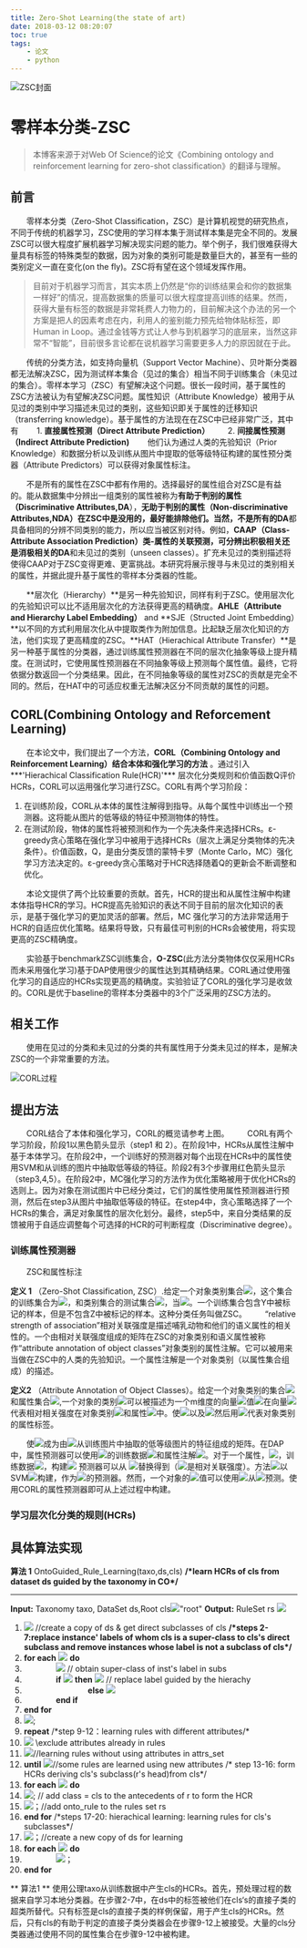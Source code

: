 ```yaml
---
title: Zero-Shot Learning(the state of art) 
date: 2018-03-12 08:20:07
toc: true
tags:
    - 论文
    - python
---
```

![ZSC封面][1]

# 零样本分类-ZSC
> 本博客来源于对Web Of Science的论文《Combining ontology and reinforcement learning for zero-shot classification》的翻译与理解。

## 前言
&emsp;&emsp;零样本分类（Zero-Shot Classification，ZSC）是计算机视觉的研究热点，不同于传统的机器学习，ZSC使用的学习样本集于测试样本集是完全不同的。发展ZSC可以很大程度扩展机器学习解决现实问题的能力。举个例子，我们很难获得大量具有标签的特殊类型的数据，因为对象的类别可能是数量巨大的，甚至有一些的类别定义一直在变化(on the fly)。ZSC将有望在这个领域发挥作用。

<!-- more -->

> 目前对于机器学习而言，其实本质上仍然是“你的训练结果会和你的数据集一样好”的情况，提高数据集的质量可以很大程度提高训练的结果。然而，获得大量有标签的数据是非常耗费人力物力的，目前解决这个办法的另一个方案是把人的因素考虑在内，利用人的鉴别能力预先给物体贴标签，即Human in Loop。通过金钱等方式让人参与到机器学习的底层来，当然这非常不“智能”，目前很多言论都在说机器学习需要更多人力的原因就在于此。

&emsp;&emsp;传统的分类方法，如支持向量机（Support Vector Machine）、贝叶斯分类器都无法解决ZSC，因为测试样本集合（见过的集合）相当不同于训练集合（未见过的集合）。零样本学习（ZSC）有望解决这个问题。很长一段时间，基于属性的ZSC方法被认为有望解决ZSC问题。属性知识（Attribute Knowledge）被用于从见过的类别中学习描述未见过的类别，这些知识即关于属性的迁移知识（transferring knowledge）。基于属性的方法现在在ZSC中已经非常广泛，其中有
&emsp;&emsp;1. **直接属性预测（Direct Attribute Prediction）**
&emsp;&emsp;2. **间接属性预测（Indirect Attribute Prediction)**
&emsp;&emsp;他们认为通过人类的先验知识（Prior Knowledge）和数据分析以及训练从图片中提取的低等级特征构建的属性预分类器（Attribute Predictors）可以获得对象属性标注。

&emsp;&emsp;不是所有的属性在ZSC中都有作用的。选择最好的属性组合对ZSC是有益的。能从数据集中分辨出一组类别的属性被称为**有助于判别的属性（Discriminative Attributes,DA**），**无助于判别的属性（Non-discriminative Attributes,NDA）**在ZSC中是没用的，最好能排除他们。当然，不是所有的**DA**都具备相同的分辨不同类别的能力，所以应当被区别对待。例如，**CAAP（Class-Attribute Association Prediction）**类-属性的关联预测，可分辨出积极相关还是消极相关的**DA**和未见过的类别（unseen classes）。扩充未见过的类别描述将使得CAAP对于ZSC变得更难、更富挑战。本研究将展示搜寻与未见过的类别相关的属性，并据此提升基于属性的零样本分类器的性能。

&emsp;&emsp;**层次化（Hierarchy）**是另一种先验知识，同样有利于ZSC。使用层次化的先验知识可以比不适用层次化的方法获得更高的精确度。**AHLE（Attribute and Hierarchy Label Embedding）** and **SJE（Structed Joint Embedding）**以不同的方式利用层次化从中提取类作为附加信息。比起缺乏层次化知识的方法，他们实现了更高精度的ZSC。**HAT（Hierachical Attribute Transfer）**是另一种基于属性的分类器，通过训练属性预测器在不同的层次化抽象等级上提升精度。在测试时，它使用属性预测器在不同抽象等级上预测每个属性值。最终，它将依据分数返回一个分类结果。因此，在不同抽象等级的属性对ZSC的贡献是完全不同的。然后，在HAT中的可适应权重无法解决区分不同贡献的属性的问题。

## CORL(Combining Ontology and Reforcement Learning)
&emsp;&emsp;在本论文中，我们提出了一个方法，**CORL（Combining Ontology and Reinforcement Learning）结合本体和强化学习的方法** 。通过引入***'Hierachical Classification Rule(HCR)'*** 层次化分类规则和价值函数Q评价HCRs，CORL可以运用强化学习进行ZSC。CORL有两个学习阶段：
1. 在训练阶段，CORL从本体的属性注解得到指导。从每个属性中训练出一个预测器。这将能从图片的低等级的特征中预测物体的特性。
2. 在测试阶段，物体的属性将被预测和作为一个先决条件来选择HCRs。ε-greedy贪心策略在强化学习中被用于选择HCRs（层次上满足分类物体的先决条件）。价值函数，Q，是由分类反馈的蒙特卡罗（Monte Carlo，MC）强化学习方法决定的。ε-greedy贪心策略对于HCR选择随着Q的更新会不断调整和优化。

&emsp;&emsp;本论文提供了两个比较重要的贡献。首先，HCR的提出和从属性注解中构建本体指导HCR的学习。HCR提高先验知识的表达不同于目前的层次化知识的表示，是基于强化学习的更加灵活的部署。然后，MC 强化学习的方法非常适用于HCR的自适应优化策略。结果将导致，只有最佳可判别的HCRs会被使用，将实现更高的ZSC精确度。

&emsp;&emsp;实验基于benchmarkZSC训练集合，**O-ZSC**(此方法分类物体仅仅采用HCRs而未采用强化学习)基于DAP使用很少的属性达到其精确结果。CORL通过使用强化学习的自适应的HCRs实现更高的精确度。实验验证了CORL的强化学习是收敛的。CORL是优于baseline的零样本分类器中的3个广泛采用的ZSC方法的。

## 相关工作
&emsp;&emsp;使用在见过的分类和未见过的分类的共有属性用于分类未见过的样本，是解决ZSC的一个非常重要的方法。

![CORL过程][2]

## 提出方法
&emsp;&emsp;CORL结合了本体和强化学习，CORL的概览请参考上图。
&emsp;&emsp;CORL有两个学习阶段，阶段1以黑色箭头显示（step1 和 2）。在阶段1中，HCRs从属性注解中基于本体学习。在阶段2中，一个训练好的预测器对每个出现在HCRs中的属性使用SVM和从训练的图片中抽取低等级的特征。阶段2有3个步骤用红色箭头显示（step3,4,5）。在阶段2中，MC强化学习的方法作为优化策略被用于优化HCRs的选则上。因为对象在测试图片中已经分类过，它们的属性使用属性预测器进行预测，然后在step3从图片中抽取低等级的特征。在step4中，贪心策略选择了一个HCRs的集合，满足对象属性的层次化划分。最终，step5中，来自分类结果的反馈被用于自适应调整每个可选择的HCR的可判断程度（Discriminative degree）。

### 训练属性预测器
&emsp;&emsp;ZSC和属性标注

**定义 1** （Zero-Shot Classification, ZSC）.给定一个对象类别集合<img src="http://latex.codecogs.com/gif.latex?  C=\{c_1,c_2,...,c_n\} "/>，这个集合的训练集合为<img src="http://latex.codecogs.com/gif.latex? Y = \{y_1,y_2,...,y_k\}"/>，和类别集合的测试集合<img src="http://latex.codecogs.com/gif.latex? Z=\{z_1,z_2,...,z_l\}"/>，当<img src="http://latex.codecogs.com/gif.latex? Y \cap Z = \varnothing, and Y \cup Z = C"/>。一个训练集合包含Y中被标记的样本，但是不包含Z中被标记的样本。这种分类任务叫做ZSC。
&emsp;&emsp;“relative strength of association”相对关联强度是描述哺乳动物和他们的语义属性的相关性的。一个由相对关联强度组成的矩阵在ZSC的对象类别和语义属性被称作“attribute annotation of object classes”对象类别的属性注解。它可以被用来当做在ZSC中的人类的先验知识。一个属性注解是一个对象类别（以属性集合组成）的描述。

**定义2** （Attribute Annotation of Object Classes）。给定一个对象类别的集合<img src="http://latex.codecogs.com/gif.latex? C=\{c_1,c_2,...,c_n\}"/>和属性集合<img src="http://latex.codecogs.com/gif.latex? A=\{a_1,a_2,...,a_m\}"/>,一个对象的类别<img src="http://latex.codecogs.com/gif.latex? c_j \in C"/>可以被描述为一个m维度的向量<img src="http://latex.codecogs.com/gif.latex? V_j = \{v_{j1},v_{j2},...,v_{jm}\}(v_{ji} \in [0,1], 1 \le i \le m)"/>值<img src="http://latex.codecogs.com/gif.latex? v_{ji}"/>在向量<img src="http://latex.codecogs.com/gif.latex? \mathrm v_j"/>代表相对相关强度在对象类别<img src="http://latex.codecogs.com/gif.latex? c_j"/>和属性<img src="http://latex.codecogs.com/gif.latex? a_i"/>中。使<img src="http://latex.codecogs.com/gif.latex? V = (v_1,v_2,...,v_n)^\mathrm T"/>以及<img src="http://latex.codecogs.com/gif.latex? C=(c_1,c_2,...,c_n)^\mathrm T"/>然后用<img src="http://latex.codecogs.com/gif.latex? (\mathrm V, \mathrm C)"/>代表对象类别的属性标签。

&emsp;&emsp;使<img src="http://latex.codecogs.com/gif.latex? F_{train}"/>成为由<img src="http://latex.codecogs.com/gif.latex? \alpha-dimensional"/>从训练图片中抽取的低等级图片的特征组成的矩阵。在DAP中，属性预测器可以使用<img src="http://latex.codecogs.com/gif.latex? (\alpha + 1)-dimensional"/>的训练数据<img src="http://latex.codecogs.com/gif.latex? (F_{train},Y_{train})"/>和属性注解<img src="http://latex.codecogs.com/gif.latex? \mathrm v"/>。对于一个属性，<img src="http://latex.codecogs.com/gif.latex? a_i \in A(1 \le i \le m)"/>，训练数据<img src="http://latex.codecogs.com/gif.latex? (F_{train},V_{train}^i)"/>，构建<img src="http://latex.codecogs.com/gif.latex? a_i^{'}S"/> 预测器可以从 <img src="http://latex.codecogs.com/gif.latex? Y_{train} \text{ with } v_{ji}"/>替换得到（<img src="http://latex.codecogs.com/gif.latex? v_{ji} \text{ with } y_j \text{ and } a_i"/>是相对关联强度）。方法<img src="http://latex.codecogs.com/gif.latex? fun_{a_i}:f \to v (f \in R^\alpha,v \in [0,1])"/>以SVM<img src="http://latex.codecogs.com/gif.latex? (F_{train},v_{train}^i)"/>构建，作为<img src="http://latex.codecogs.com/gif.latex? a_i"/>的预测器。然而，一个对象的<img src="http://latex.codecogs.com/gif.latex? a_i"/>值可以使用<img src="http://latex.codecogs.com/gif.latex? fun_{a_i}"/>从<img src="http://latex.codecogs.com/gif.latex? \alpha-dimensinal"/>预测。使用CORL的属性预测器即可从上述过程中构建。

### 学习层次化分类的规则(HCRs)

## 具体算法实现 ##
**算法 1**
OntoGuided_Rule_Learning(taxo,ds,cls)
**/\*learn HCRs of cls from dataset ds guided by the taxonomy in CO\*/**
___
**Input:** Taxonomy taxo, DataSet ds,Root cls<img src="http://latex.codecogs.com/gif.latex? \leftarrow"/>"root"
**Output:** RuleSet rs <img src="http://latex.codecogs.com/gif.latex? \leftarrow \varnothing"/>

1. <img src="http://latex.codecogs.com/gif.latex? tmpDS \leftarrow copy(ds),sub \leftarrow getSubCls(taxo,cls);"/> //create a copy of ds & get direct subclasses of cls
**/\*steps 2-7:replace instance' labels of whom cls is a super-class to cls's direct subclass and remove instances whose label is not a subclass of cls\*/**
2. **for each** <img src="http://latex.codecogs.com/gif.latex? \text{inst} \in tmpDS"/> **do**
3. &emsp;&emsp;&emsp;&emsp;<img src="http://latex.codecogs.com/gif.latex? lbl_{set} \leftarrow subs \cap 4. getSuperClasses(taxo,labelOf(inst));"/> // obtain super-class of inst's label in subs
4. &emsp;&emsp;&emsp;&emsp;**if** <img src="http://latex.codecogs.com/gif.latex? lbl_{set} = \varnothing"/> **then** <img src="http://latex.codecogs.com/gif.latex? inst.label \leftarrow getAnElement(lbl_{set});"/> // replace label guided by the hierachy
5. &emsp;&emsp;&emsp;&emsp;&emsp;&emsp;&emsp;&emsp;**else** <img src="http://latex.codecogs.com/gif.latex? tmpDS \leftarrow tmpDS_{inst}"/>
6. &emsp;&emsp;&emsp;&emsp;**end if**
7. **end for**
8. <img src="http://latex.codecogs.com/gif.latex? attrs_{set} \leftarrow \varnothing, ml_rules \leftarrow \varnothing"/>;
9. **repeat** /\*step 9-12：learning rules with different attributes/\*
10. <img src="http://latex.codecogs.com/gif.latex? attrs_{set} \leftarrow attrs_{set} \cup attributesInRules(ml_{rules})"/> \\exclude attributes already in rules
11. <img src="http://latex.codecogs.com/gif.latex? ml_rules \leftarrow CR_{learning}(tmpDS,attrs_{set})"/>//learning rules without using attributes in attrs_set
12. **until** <img src="http://latex.codecogs.com/gif.latex? ml_{rules} = \varnothing"/>//some rules are learned using new attributes
/\* step 13-16: form HCRs deriving cls's subclass(r's head)from cls\*/
13. **for each** <img src="http://latex.codecogs.com/gif.latex? r \in ml_{rules}"/> **do**
14. <img src="http://latex.codecogs.com/gif.latex? hcr \leftarrow formHCR(r,cls)"/>; // add class = cls to the antecedents of r to form the HCR
15. <img src="http://latex.codecogs.com/gif.latex? rs \leftarrow rs \cup \{hcr\}"/>；//add onto_rule to the rules set rs
16. **end for**
/\*steps 17-20: hierachical learning: learning rules for cls's subclasses\*/
17. <img src="http://latex.codecogs.com/gif.latex? tmpDS1 \leftarrow copy(ds)"/>；//create a new copy of ds for learning
18. **for each** <img src="http://latex.codecogs.com/gif.latex? sub \in subs"/> **do**
19. &emsp;&emsp;&emsp;&emsp;<img src="http://latex.codecogs.com/gif.latex? rs \leftarrow rs \cup OntoGuided_{Rule}^{Learning}(taxo,tmpDS1,sub)"/>；
20. **end for**

** 算法1 ** 
使用公理taxo从训练数据中产生cls的HCRs。首先，预处理过程的数据来自学习本地分类器。在步骤2-7中，在ds中的标签被他们在cls‘s的直接子类的超类所替代。只有标签是cls的直接子类的样例保留，用于产生cls的HCRs。然后，只有cls的有助于判定的直接子类分类器会在步骤9-12上被接受。大量的cls分类器通过使用不同的属性集合在步骤9-12中被构建。

  [1]: /assets/blogImg/blog-ZSC-background.jpg
  [2]: /assets/blogImg/blog-ZSC-paperImg.JPG